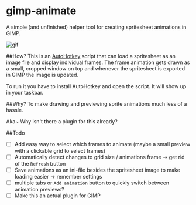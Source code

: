 # gimp-animate
A simple (and unfinished) helper tool for creating spritesheet animations in GIMP.

![gif](https://cloud.githubusercontent.com/assets/2915643/18808697/ba6873c2-8269-11e6-9935-74e8d1340ed9.gif)

##How?
This is an [AutoHotkey](https://autohotkey.com/) script that can load a spritesheet as an image file and display individual frames. The frame animation gets drawn as a small, cropped window on top and whenever the spritesheet is exported in GIMP the image is updated.

To run it you have to install AutoHotkey and open the script. It will show up in your taskbar.

##Why?
To make drawing and previewing sprite animations much less of a hassle.

Aka~ Why isn't there a plugin for this already?

##Todo
- [ ] Add easy way to select which frames to animate (maybe a small preview with a clickable grid to select frames)
- [ ] Automatically detect changes to grid size / animations frame -> get rid of the `Refresh` button
- [ ] Save animations as an ini-file besides the spritesheet image to make loading easier -> remember settings
- [ ] multiple tabs or `Add animation` button to quickly switch between animation previews?
- [ ] Make this an actual plugin for GIMP
